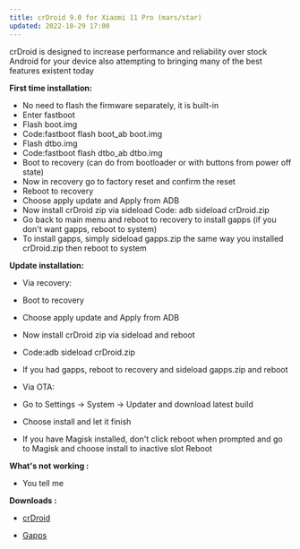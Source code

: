 ```yaml
---
title: crDroid 9.0 for Xiaomi 11 Pro (mars/star)
updated: 2022-10-29 17:00
---
```


crDroid is designed to increase performance and reliability over stock Android for your device also attempting to bringing many of the best features existent today

**First time installation:**

* No need to flash the firmware separately, it is built-in
* Enter fastboot
* Flash boot.img
* Code:fastboot flash boot_ab boot.img
* Flash dtbo.img
* Code:fastboot flash dtbo_ab dtbo.img
* Boot to recovery (can do from bootloader or with buttons from power off state)
* Now in recovery go to factory reset and confirm the reset
* Reboot to recovery
* Choose apply update and Apply from ADB
* Now install crDroid zip via sideload
Code:
adb sideload crDroid.zip
* Go back to main menu and reboot to recovery to install gapps (if you don't want gapps, reboot to system)
* To install gapps, simply sideload gapps.zip the same way you installed crDroid.zip then reboot to system

**Update installation:**

* Via recovery:
* Boot to recovery
* Choose apply update and Apply from ADB
* Now install crDroid zip via sideload and reboot
* Code:adb sideload crDroid.zip
* If you had gapps, reboot to recovery and sideload gapps.zip and reboot

* Via OTA:
* Go to Settings -> System -> Updater and download latest build
* Choose install and let it finish
* If you have Magisk installed, don't click reboot when prompted and go to Magisk and choose install to inactive slot
Reboot

**What's not working :**
 * You tell me

**Downloads :**
 * [crDroid](https://crdroid.net/mars/9)

 * [Gapps](https://androidfilehost.com/?fid=14871746926876840643)
